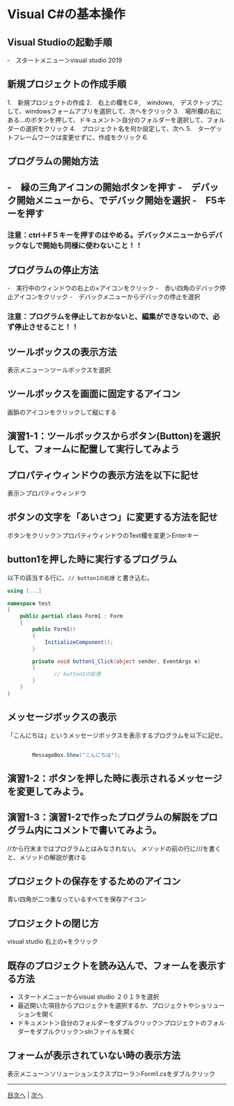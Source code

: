 # Visual C#の基本操作
## Visual Studioの起動手順
‐　スタートメニュー＞visual studio 2019


## 新規プロジェクトの作成手順
1.　新規プロジェクトの作成 
2.　右上の欄をC＃,　windows,　デスクトップにして、windowsフォームアプリを選択して、次へをクリック
3.　場所欄の右にある...のボタンを押して、ドキュメント＞自分のフォルダーを選択して、フォルダーの選択をクリック
4.　プロジェクト名を何か設定して、次へ
5.　ターゲットフレームワークは変更せずに、作成をクリック
6.	 

## プログラムの開始方法
-　緑の三角アイコンの開始ボタンを押す
-　デバック開始メニューから、でデバック開始を選択
-　F5キーを押す
-

### 注意：ctrl＋F５キーを押すのはやめる。デバックメニューからデバックなしで開始も同様に使わないこと！！

## プログラムの停止方法
-　実行中のウィンドウの右上の×アイコンをクリック
-　赤い四角のデバック停止アイコンをクリック
-　デバックメニューからデバックの停止を選択

### 注意：プログラムを停止しておかないと、編集ができないので、必ず停止させること！！

## ツールボックスの表示方法
表示メニュー＞ツールボックスを選択


## ツールボックスを画面に固定するアイコン
画鋲のアイコンをクリックして縦にする


## 演習1-1：ツールボックスからボタン(Button)を選択して、フォームに配置して実行してみよう



## プロパティウィンドウの表示方法を以下に記せ
表示＞プロパティウィンドウ


## ボタンの文字を「あいさつ」に変更する方法を記せ
ボタンをクリック＞プロパティウィンドウのText欄を変更＞Enterキー


## button1を押した時に実行するプログラム
以下の該当する行に、`// button1の処理` と書き込む。

```cs
using [...]

namespace test
{
    public partial class Form1 : Form
    {
        public Form1()
        {
            InitializeComponent();
        }

        private void button1_Click(object sender, EventArgs e)
        {
               // button1の処理
        }
    }
}
```

## メッセージボックスの表示
「こんにちは」というメッセージボックスを表示するプログラムを以下に記せ。

```cs
        
        MessageBox.Show("こんにちは");
```

## 演習1-2：ボタンを押した時に表示されるメッセージを変更してみよう。



## 演習1-3：演習1-2で作ったプログラムの解説をプログラム内にコメントで書いてみよう。
//から行末まではプログラムとはみなされない。
メソッドの前の行に///を書くと、メソッドの解説が書ける

## プロジェクトの保存をするためのアイコン
青い四角が二つ重なっているすべてを保存アイコン


## プロジェクトの閉じ方
visual studio 右上の×をクリック


## 既存のプロジェクトを読み込んで、フォームを表示する方法
- スタートメニューからvisual studio ２０１９を選択
- 最近開いた項目からプロジェクトを選択するか、プロジェクトやショリューションを開く
- ドキュメント＞自分のフォルダーをダブルクリック＞プロジェクトのフォルダーをダブルクリック＞slnファイルを開く

## フォームが表示されていない時の表示方法
表示メニュー＞ソリューションエクスプローラ＞Form1.csをダブルクリック


---

[目次へ](README.md#%E7%9B%AE%E6%AC%A1) | [次へ](README.md#%E3%83%97%E3%83%AD%E3%82%B0%E3%83%A9%E3%83%9F%E3%83%B3%E3%82%B0%E3%81%AE%E8%82%9D)
